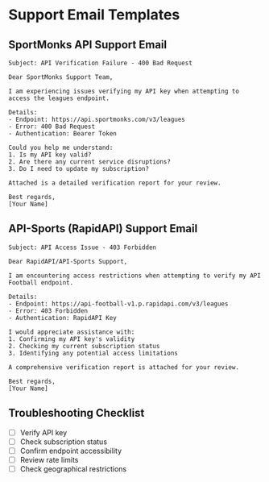 # Support Email Templates

## SportMonks API Support Email

```
Subject: API Verification Failure - 400 Bad Request

Dear SportMonks Support Team,

I am experiencing issues verifying my API key when attempting to access the leagues endpoint.

Details:
- Endpoint: https://api.sportmonks.com/v3/leagues
- Error: 400 Bad Request
- Authentication: Bearer Token

Could you help me understand:
1. Is my API key valid?
2. Are there any current service disruptions?
3. Do I need to update my subscription?

Attached is a detailed verification report for your review.

Best regards,
[Your Name]
```

## API-Sports (RapidAPI) Support Email

```
Subject: API Access Issue - 403 Forbidden

Dear RapidAPI/API-Sports Support,

I am encountering access restrictions when attempting to verify my API Football endpoint.

Details:
- Endpoint: https://api-football-v1.p.rapidapi.com/v3/leagues
- Error: 403 Forbidden
- Authentication: RapidAPI Key

I would appreciate assistance with:
1. Confirming my API key's validity
2. Checking my current subscription status
3. Identifying any potential access limitations

A comprehensive verification report is attached for your review.

Best regards,
[Your Name]
```

## Troubleshooting Checklist
- [ ] Verify API key
- [ ] Check subscription status
- [ ] Confirm endpoint accessibility
- [ ] Review rate limits
- [ ] Check geographical restrictions
